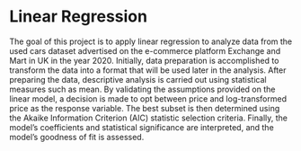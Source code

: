 # Linear Regression

The goal of this project is to apply linear regression to analyze data from the used cars
dataset advertised on the e-commerce platform Exchange and Mart in UK in the year
2020. Initially, data preparation is accomplished to transform the data into a format that
will be used later in the analysis. After preparing the data, descriptive analysis is carried
out using statistical measures such as mean. By validating the assumptions provided on
the linear model, a decision is made to opt between price and log-transformed price as
the response variable. The best subset is then determined using the Akaike Information
Criterion (AIC) statistic selection criteria. Finally, the model’s coefficients and statistical
significance are interpreted, and the model’s goodness of fit is assessed.
